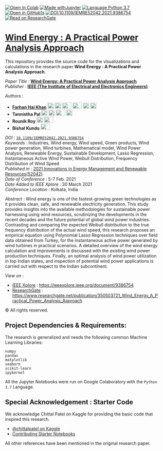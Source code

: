 [![Open In Colab](https://colab.research.google.com/assets/colab-badge.svg)](https://colab.research.google.com/github/khanfarhan10/wind_analysis)
[![Made withJupyter](https://img.shields.io/badge/Made%20with-Jupyter-orange?style=plastic&logo=Jupyter)](https://jupyter.org/try)
[![Language Python 3.7](https://img.shields.io/badge/Language-Python%203.7-red?style=plastic&logo=Python)](https://www.python.org/)
[![Open in GitHub1s](https://img.shields.io/badge/View%20Code%20Online-VSCode%20GitHub1s-green?style=plastic&logo=visual-studio-code)](https://github1s.com/khanfarhan10/wind_analysis)
[![DOI:10.1109/IEMRE52042.2021.9386754](https://img.shields.io/badge/DOI-DOI%3A10.1109%2FIEMRE52042.2021.9386754-blue?style=plastic)](https://doi.org/10.1109/IEMRE52042.2021.9386754)
[![Read on ResearchGate](https://img.shields.io/badge/Read%20on-ResearchGate-blueviolet?style=plastic)](https://www.researchgate.net/publication/350503721_Wind_Energy_A_Practical_Power_Analysis_Approach)
# [Wind Energy : A Practical Power Analysis Approach](https://ieeexplore.ieee.org/document/9386754 )

This repository provides the source code for the visualizations and calculations in the research paper **Wind Energy : A Practical Power Analysis Approach**.

_Paper Title :_ [**Wind Energy: A Practical Power Analysis Approach**](https://ieeexplore.ieee.org/document/9386754)  
_Publisher_ : [**IEEE (The Institute of Electrical and Electronics Engineers)**](https://www.ieee.org/)   

_Authors_ : 
- [**Farhan Hai Khan**](https://khanfarhan10.github.io/) 
<a href="https://orcid.org/0000-0001-9854-760X"><img src="https://upload.wikimedia.org/wikipedia/commons/0/06/ORCID_iD.svg" alt="ORCid" width="20" height="20"></a> 
<a href="https://www.linkedin.com/in/fkpro/"><img src="https://180dc.org/wp-content/uploads/2020/01/Linkedin-logo-1-550x550-300x300.png" alt="LinkedIn" width="20" height="20"></a> 
<a href="mailto:njrfarhandasilva10@gmail.com"><img src="https://1000logos.net/wp-content/uploads/2018/05/Gmail-logo.png" alt="GMail" width="30" height="20"></a>
<a href="mailto:khanfarhanpro@gmail.com"><img src="http://clipart-library.com/images/6cyoLaA9i.png" alt="Mail" width="30" height="20"></a>
<a href="https://github.com/khanfarhan10"><img src="https://www.iconsdb.com/icons/preview/white/github-11-xxl.png" alt="GitHub" width="20" height="20"></a>
<a href="https://www.researchgate.net/profile/Farhan-Hai-Khan"><img src="https://media.glassdoor.com/sql/526840/researchgate-squarelogo-1488811667083.png" alt="ResearchGate" width="20" height="20"></a>
- **Tannistha Pal** 
<a href="https://orcid.org/0000-0001-8292-3412"><img src="https://upload.wikimedia.org/wikipedia/commons/0/06/ORCID_iD.svg" alt="ORCid" width="20" height="20"></a>
<a href="https://www.linkedin.com/in/paltannistha/"><img src="https://180dc.org/wp-content/uploads/2020/01/Linkedin-logo-1-550x550-300x300.png" alt="LinkedIn" width="20" height="20"></a> 
<a href="mailto:paltannistha@gmail.com"><img src="https://1000logos.net/wp-content/uploads/2018/05/Gmail-logo.png" alt="GMail" width="30" height="20"></a>
<a href="https://github.com/paltannistha"><img src="https://www.iconsdb.com/icons/preview/white/github-11-xxl.png" alt="GitHub" width="20" height="20"></a>
- **Rounik Roy**
<a href="https://www.linkedin.com/in/ro-rounik/"><img src="https://180dc.org/wp-content/uploads/2020/01/Linkedin-logo-1-550x550-300x300.png" alt="LinkedIn" width="20" height="20"></a> 
<a href="mailto:rounikroy72@gmail.com"><img src="https://1000logos.net/wp-content/uploads/2018/05/Gmail-logo.png" alt="GMail" width="30" height="20"></a>
- **Bishal Kundu**
<a href="mailto:kundubishal1404@gmail.com"><img src="https://1000logos.net/wp-content/uploads/2018/05/Gmail-logo.png" alt="GMail" width="30" height="20"></a>  

_DOI_ : [`10.1109/IEMRE52042.2021.9386754`](https://doi.org/10.1109/IEMRE52042.2021.9386754)  
_Keywords_ :  Industries, Wind energy, Wind speed, Green products, Wind power generation, Wind turbines, Mathematical model, Wind Power Analysis, Renewable Energy, Sustainable Development, Lasso Regression, Instantaneous Active Wind Power, Weibull Distribution, Frequency Distribution of Wind Speed  
_Published in_ : [2021 Innovations in Energy Management and Renewable Resources(52042)](https://ieeexplore.ieee.org/xpl/conhome/9386328/proceeding)  
_Date of Conference_ : 5-7 Feb. 2021  
_Date Added to IEEE Xplore_ : 30 March 2021  
_Conference Location_ : Kolkata, India  

_Abstract_ : Wind energy is one of the fastest-growing green technologies as it provides clean, safe, and renewable electricity generation. This study provides insights into the available methodologies for sustainable power harnessing using wind resources, scrutinizing the developments in the recent decades and the future potential of global wind power industries. Contrasting and comparing the expected Weibull distribution to the true frequency distribution of the actual wind speed, this research proposes an empirical equation using Polynomial Lasso Regression techniques over field data obtained from Turkey, for the instantaneous active power generated by wind turbines in practical scenarios. A detailed overview of the wind energy calculation and improvements is discussed with the existing wind power production techniques. Finally, an optimal analysis of wind power utilization in top Indian states, and inspection of potential wind power applications is carried out with respect to the Indian subcontinent.  

_View on_ :
- [IEEE Xplore](https://ieeexplore.ieee.org/) : https://ieeexplore.ieee.org/document/9386754  
- [ResearchGate](https://www.researchgate.net/) : https://www.researchgate.net/publication/350503721_Wind_Energy_A_Practical_Power_Analysis_Approach  

© All rights reserved.

## Project Dependencies & Requirements:

The research is generalized and needs the following common Machine Learning Libraries:

```
numpy
pandas
matplotlib
seaborn
scikit-learn
ipykernel
```

All the Jupyter Notebooks were run on Google Colaboratory with the `Python 3.7` Language.


## Special Acknowledgement : Starter Code
We acknowledge Chittal Patel on Kaggle for providing the basic code that inspired this research.

- [@chittalpatel on Kaggle](https://www.kaggle.com/chittalpatel)  
- [Contributing Starter Notebooks](https://www.kaggle.com/chittalpatel/wind-turbine-power-analysis)  

All other references have been mentioned in the original research paper.
